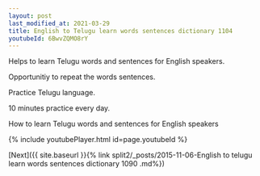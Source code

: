 ```yaml
---
layout: post
last_modified_at: 2021-03-29
title: English to Telugu learn words sentences dictionary 1104 
youtubeId: 6BwvZQMO8rY
---
```

 
 
Helps to learn Telugu words and sentences for English speakers.

Opportunitiy to repeat the words sentences. 

Practice Telugu language. 
 
10 minutes practice every day. 
 
How to learn Telugu words and sentences for English speakers 
 
{% include youtubePlayer.html id=page.youtubeId %}
 
 
[Next]({{ site.baseurl }}{% link  split2/_posts/2015-11-06-English to telugu learn words sentences dictionary 1090 .md%})
 

